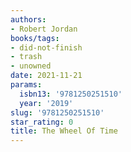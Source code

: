 ```yaml
---
authors:
- Robert Jordan
books/tags:
- did-not-finish
- trash
- unowned
date: 2021-11-21
params:
  isbn13: '9781250251510'
  year: '2019'
slug: '9781250251510'
star_rating: 0
title: The Wheel Of Time
---
```


<!--more-->